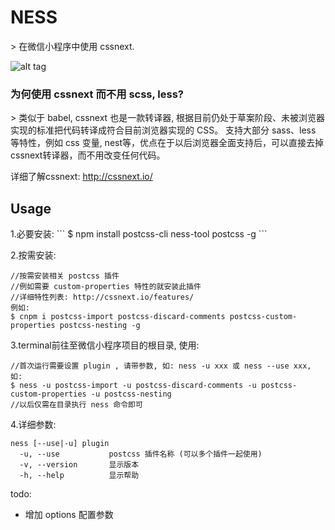 <h1>NESS</h1>
> 在微信小程序中使用 cssnext.

![alt tag](http://i.imgur.com/XkvxMWx.gif)


<h3>为何使用 cssnext 而不用 scss, less?</h3> 
> 类似于 babel, cssnext 也是一款转译器, 根据目前仍处于草案阶段、未被浏览器实现的标准把代码转译成符合目前浏览器实现的 CSS。
支持大部分 sass、less 等特性，例如 css 变量, nest等，优点在于以后浏览器全面支持后，可以直接去掉 cssnext转译器，而不用改变任何代码。

详细了解cssnext: http://cssnext.io/

<h2>Usage</h2>
1.必要安装:
```
$ npm install postcss-cli ness-tool postcss -g
```

2.按需安装:
```
//按需安装相关 postcss 插件
//例如需要 custom-properties 特性的就安装此插件
//详细特性列表: http://cssnext.io/features/
例如:
$ cnpm i postcss-import postcss-discard-comments postcss-custom-properties postcss-nesting -g
```

3.terminal前往至微信小程序项目的根目录, 使用: 
```
//首次运行需要设置 plugin , 请带参数, 如: ness -u xxx 或 ness --use xxx, 如:
$ ness -u postcss-import -u postcss-discard-comments -u postcss-custom-properties -u postcss-nesting
//以后仅需在目录执行 ness 命令即可
```

4.详细参数:
``` 
ness [--use|-u] plugin
  -u, --use           postcss 插件名称 (可以多个插件一起使用)
  -v, --version       显示版本
  -h, --help          显示帮助
```

todo:
- 增加 options 配置参数